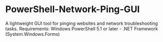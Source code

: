 # PowerShell-Network-Ping-GUI
A lightweight GUI tool for pinging websites and network troubleshooting tasks. Requirements: Windows PowerShell 5.1 or later - .NET Framework (System.Windows.Forms)
